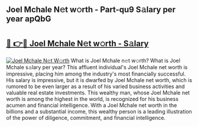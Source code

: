 ## Joel Mchale N𝚎t w𝚘rth - Part-qu9 S𝚊lary per year apQbG

# <h2><a href="http://gc05gl.nevu.top/?p=Joel+Mchale">🔗 👉🔴 Joel Mchale N𝚎t w𝚘rth - S𝚊lary</a></h2>

[![Joel Mchale N𝚎t W𝚘rth](https://i.imgur.com/Oavwk0R.jpeg)](http://gc05gl.nevu.top/?p=Joel+Mchale)
What is Joel Mchale n𝚎t w𝚘rth? What is Joel Mchale s𝚊lary per year?
This affluent individual's Joel Mchale net worth is impressive, placing him among the industry's most financially successful. His salary is impressive, but it is dwarfed by Joel Mchale net worth, which is rumored to be even larger as a result of his varied business activities and valuable real estate investments. This wealthy man, whose Joel Mchale net worth is among the highest in the world, is recognized for his business acumen and financial intelligence. With a Joel Mchale net worth in the billions and a substantial income, this wealthy person is a leading illustration of the power of diligence, commitment, and financial intelligence.
